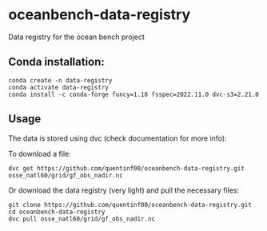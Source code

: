 # oceanbench-data-registry
Data registry for the ocean bench project


## Conda installation:

```
conda create -n data-registry
conda activate data-registry
conda install -c conda-forge funcy=1.18 fsspec=2022.11.0 dvc-s3=2.21.0
```

## Usage
The data is stored using dvc (check documentation for more info):

To download a file:
```
dvc get https://github.com/quentinf00/oceanbench-data-registry.git osse_natl60/grid/gf_obs_nadir.nc
```


Or download the data registry (very light) and pull the necessary files:
```
git clone https://github.com/quentinf00/oceanbench-data-registry.git
cd oceanbench-data-registry
dvc pull osse_natl60/grid/gf_obs_nadir.nc
```
